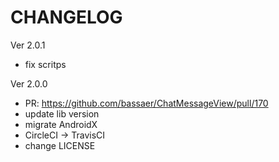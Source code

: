 # CHANGELOG

Ver 2.0.1
- fix scritps

Ver 2.0.0
- PR: https://github.com/bassaer/ChatMessageView/pull/170
- update lib version
- migrate AndroidX
- CircleCI -> TravisCI
- change LICENSE
